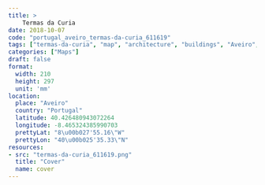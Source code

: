```yaml
---
title: > 
    Termas da Curia
date: 2018-10-07
code: "portugal_aveiro_termas-da-curia_611619"
tags: ["termas-da-curia", "map", "architecture", "buildings", "Aveiro", "Portugal"]
categories: ["Maps"]
draft: false
format:
  width: 210
  height: 297
  unit: 'mm'
location:
  place: "Aveiro"
  country: "Portugal"
  latitude: 40.426480943072264
  longitude: -8.465324385990703
  prettyLat: "8\u00b027'55.16\"W"
  prettyLon: "40\u00b025'35.33\"N"
resources:
- src: "termas-da-curia_611619.png"
  title: "Cover"
  name: cover
---
```

